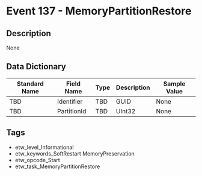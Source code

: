 # Event 137 - MemoryPartitionRestore

## Description
None

## Data Dictionary
|Standard Name|Field Name|Type|Description|Sample Value|
|---|---|---|---|---|
|TBD|Identifier|TBD|GUID|None|None|
|TBD|PartitionId|TBD|UInt32|None|None|

## Tags
* etw_level_Informational
* etw_keywords_SoftRestart MemoryPreservation
* etw_opcode_Start
* etw_task_MemoryPartitionRestore